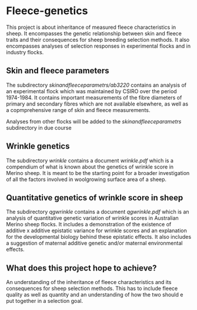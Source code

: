 # Fleece-genetics #
This project is about inheritance of measured fleece characteristics in sheep. It encompasses the genetic relationship between skin and fleece traits and their consequences for sheep breeding selection methods. It also encompasses analyses of selection responses in experimental flocks and in industry flocks.

## Skin and fleece parameters ##
The subdirectory _skinandfleeceparametrs/ab3220_ contains an analysis of an experimental flock  which was maintained by CSIRO over the period 1974-1984. It contains important measurements of the fibre diameters of primary and secondary fibres which are not available elsewhere, as well as a copmprehensive range of skin and fleece measurements.

Analyses from other flocks will be added to the _skinandfleeceparametrs_ subdirectory in due course

## Wrinkle genetics ##
The subdirectory _wrinkle_ contains a document _wrinkle.pdf_ which is a compendium of what is known about the genetics of wrinkle score in Merino sheep. It is meant to be the starting point for a broader investigation of all the factors involved in woolgrowing surface area of a sheep.

## Quantitative genetics of wrinkle score in sheep ##
The subdirectory _qgwrinkle_ contains a document _qgwrinkle.pdf_ which is an analysis of quantitative genetic variation of wrinkle scores in Australian Merino sheep flocks. It includes a demonstration of the existence of additive x additive epistatic variance for wrinkle scores and an explanation for the developmental biology behind these epistatic effects. It also includes a suggestion of maternal additive genetic and/or maternal environmental effects.

## What does this project hope to achieve? ##
An understanding of the inheritance of fleece characteristics and its consequences for sheep selection methods. This has to include fleece quality as well as quantity and an understanding of how the two should e put together in a selection goal.


